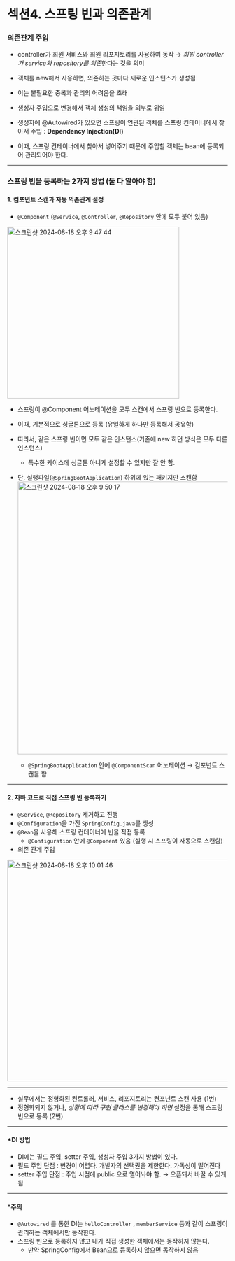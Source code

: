 섹션4. 스프링 빈과 의존관계
=

### 의존관계 주입
- controller가 회원 서비스와 회원 리포지토리를 사용하여 동작
&rarr; *회원 controller가 service와 repository를 의존*한다는 것을 의미


- 객체를 new해서 사용하면, 의존하는 곳마다 새로운 인스턴스가 생성됨
- 이는 불필요한 중복과 관리의 어려움을 초래
- 생성자 주입으로 변경해서 객체 생성의 책임을 외부로 위임


- 생성자에 @Autowired가 있으면 스프링이 연관된 객체를 스프링 컨테이너에서 찾아서 주입 : **Dependency Injection(DI)**
- 이때, 스프링 컨테이너에서 찾아서 넣어주기 때문에 주입할 객체는 bean에 등록되어 관리되어야 한다. 
---

### 스프링 빈을 등록하는 2가지 방법 (둘 다 알아야 함)
#### 1. 컴포넌트 스캔과 자동 의존관계 설정
 - `@Component` (`@Service`, `@Controller`, `@Repository` 안에 모두 붙어 있음)<br>
 <img width="393" alt="스크린샷 2024-08-18 오후 9 47 44" src="https://github.com/user-attachments/assets/5ec7e86a-b168-4519-b99d-71ce0e56a54d">

 - 스프링이 @Component 어노테이션을 모두 스캔에서 스프링 빈으로 등록한다.
 - 이때, 기본적으로 싱글톤으로 등록 (유일하게 하나만 등록해서 공유함)
 - 따라서, 같은 스프링 빈이면 모두 같은 인스턴스(기존에 new 하던 방식은 모두 다른 인스턴스)
   - 특수한 케이스에 싱글톤 아니게 설정할 수 있지만 잘 안 함.
 - 단, 실행파일(`@SpringBootApplication`) 하위에 있는 패키지만 스캔함<br>
   <img width="624" alt="스크린샷 2024-08-18 오후 9 50 17" src="https://github.com/user-attachments/assets/714db32c-47ab-451f-91c7-b44d6501f1c7">

   - `@SpringBootApplication` 안에 `@ComponentScan` 어노테이션 &rarr; 컴포넌트 스캔을 함
---
#### 2. 자바 코드로 직접 스프링 빈 등록하기
 - `@Service`, `@Repository` 제거하고 진행
 - `@Configuration`을 가진 `SpringConfig.java`를 생성 
 - `@Bean`을 사용해 스프링 컨테이너에 빈을 직접 등록
   - `@Configuration` 안에 `@Component` 있음 (실행 시 스프링이 자동으로 스캔함)
 - 의존 관계 주입<br>
 <img width="507" alt="스크린샷 2024-08-18 오후 10 01 46" src="https://github.com/user-attachments/assets/9df8534b-9663-4d1c-8c5f-e0a331102349">

---
- 실무에서는 정형화된 컨트롤러, 서비스, 리포지토리는 컨포넌트 스캔 사용 (1번)
- 정형화되지 않거나, *상황에 따라 구현 클래스를 변경해야 하면* 설정을 통해 스프링 빈으로 등록 (2번)
---

#### *DI 방법
- DI에는 필드 주입, setter 주입, 생성자 주입 3가지 방법이 있다.
- 필드 주입 단점 : 변경이 어렵다. 개발자의 선택권을 제한한다. 가독성이 떨어진다 
- setter 주입 단점 : 주입 시점에 public 으로 열어놔야 함. &rarr; 오픈돼서 바꿀 수 있게 됨
---
#### *주의
- `@Autowired` 를 통한 DI는 `helloController` , `memberService` 등과 같이 스프링이 관리하는 객체에서만 동작한다. 
- 스프링 빈으로 등록하지 않고 내가 직접 생성한 객체에서는 동작하지 않는다.
  - 만약 SpringConfig에서 Bean으로 등록하지 않으면 동작하지 않음

